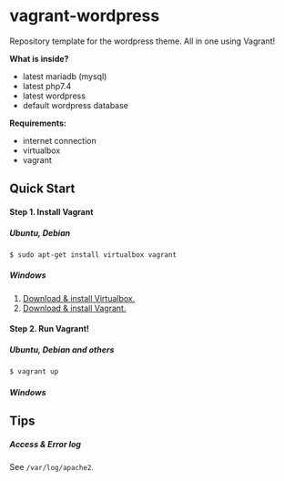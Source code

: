 # vagrant-wordpress
Repository template for the wordpress theme. All in one using Vagrant!

**What is inside?**

- latest mariadb (mysql)
- latest php7.4
- latest wordpress
- default wordpress database

**Requirements:**
- internet connection
- virtualbox
- vagrant


## Quick Start

#### Step 1. Install Vagrant

##### Ubuntu, Debian

```bash
$ sudo apt-get install virtualbox vagrant 
```

##### Windows

1. [Download & install Virtualbox.](https://www.virtualbox.org/wiki/Downloads)
2. [Download & install Vagrant.](https://www.vagrantup.com/downloads)


#### Step 2. Run Vagrant!

##### Ubuntu, Debian and others

```bash
$ vagrant up
```

##### Windows


## Tips 

##### Access & Error log

See `/var/log/apache2`.